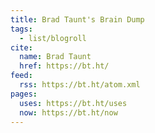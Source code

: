 ```yaml
---
title: Brad Taunt's Brain Dump
tags:
  - list/blogroll
cite:
  name: Brad Taunt
  href: https://bt.ht/
feed:
  rss: https://bt.ht/atom.xml
pages:
  uses: https://bt.ht/uses
  now: https://bt.ht/now
---
```

